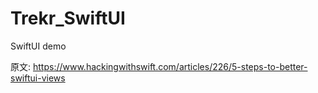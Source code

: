 # Trekr_SwiftUI
 SwiftUI demo

原文: https://www.hackingwithswift.com/articles/226/5-steps-to-better-swiftui-views
